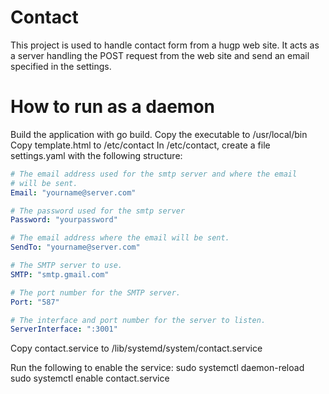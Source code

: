 # Contact

This project is used to handle contact form from a hugp web site. 
It acts as a server handling the POST request from the web site
and send an email specified in the settings.

# How to run as a daemon

Build the application with go build.
Copy the executable to /usr/local/bin
Copy template.html to /etc/contact
In /etc/contact, create a file settings.yaml with the 
following structure:

```yaml
# The email address used for the smtp server and where the email
# will be sent.
Email: "yourname@server.com" 

# The password used for the smtp server
Password: "yourpassword"

# The email address where the email will be sent.
SendTo: "yourname@server.com"

# The SMTP server to use.
SMTP: "smtp.gmail.com"

# The port number for the SMTP server.
Port: "587"

# The interface and port number for the server to listen.
ServerInterface: ":3001"
```

Copy contact.service to /lib/systemd/system/contact.service

Run the following to enable the service:
sudo systemctl daemon-reload
sudo systemctl enable contact.service
